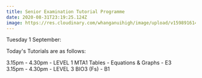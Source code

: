 ```yaml
---
title: Senior Examination Tutorial Programme
date: 2020-08-31T23:19:25.124Z
image: https://res.cloudinary.com/whanganuihigh/image/upload/v1598916141/Events/Tutorials.png
---
```

Tuesday 1 September:

Today's Tutorials are as follows:  

3.15pm - 4.30pm - LEVEL 1 MTA1 Tables - Equations & Graphs - E3  
3.15pm - 4.30pm - LEVEL 3
BIO3 (Fs) - B1
